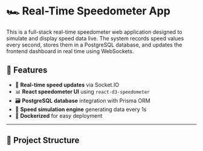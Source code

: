 # 🏎️ Real-Time Speedometer App

This is a full-stack real-time speedometer web application designed to simulate and display speed data live. The system records speed values every second, stores them in a PostgreSQL database, and updates the frontend dashboard in real time using WebSockets.

## 📌 Features

- 📡 **Real-time speed updates** via Socket.IO
- 📊 **React speedometer UI** using `react-d3-speedometer`
- 🗃️ **PostgreSQL database** integration with Prisma ORM
- 🔁 **Speed simulation engine** generating data every 1s
- 🐳 **Dockerized** for easy deployment

---

## 🧱 Project Structure

